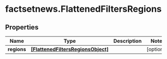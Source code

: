 # factsetnews.FlattenedFiltersRegions

## Properties

Name | Type | Description | Notes
------------ | ------------- | ------------- | -------------
**regions** | [**[FlattenedFiltersRegionsObject]**](FlattenedFiltersRegionsObject.md) |  | [optional] 



